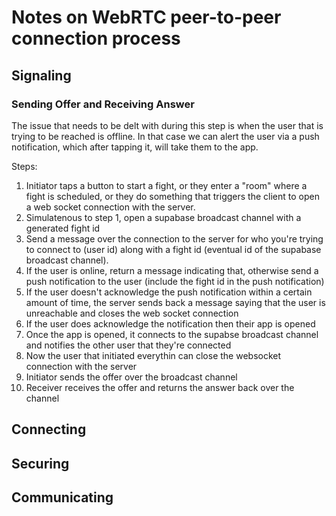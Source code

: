 
# Notes on WebRTC peer-to-peer connection process

## Signaling

### Sending Offer and Receiving Answer

The issue that needs to be delt with during this step is when the user that is trying to be reached is offline. In that case we can alert the user via a push notification, which after tapping it, will
take them to the app.

Steps:
1. Initiator taps a button to start a fight, or they enter a "room" where a fight is scheduled, or they do something that triggers the client to open a web socket connection with the server.
2. Simulatenous to step 1, open a supabase broadcast channel with a generated fight id
3. Send a message over the connection to the server for who you're trying to connect to (user id) along with a fight id (eventual id of the supabase broadcast channel).
4. If the user is online, return a message indicating that, otherwise send a push notification to the user (include the fight id in the push notification)
5. If the user doesn't acknowledge the push notification within a certain amount of time, the server sends back a message saying that the user is unreachable and closes the web socket connection
6. If the user does acknowledge the notification then their app is opened
7. Once the app is opened, it connects to the supabse broadcast channel and notifies the other user that they're connected
8. Now the user that initiated everythin can close the websocket connection with the server
9. Initiator sends the offer over the broadcast channel
10. Receiver receives the offer and returns the answer back over the channel

## Connecting

## Securing

## Communicating
